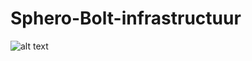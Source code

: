 # Sphero-Bolt-infrastructuur

![alt text](https://img.freepik.com/vrije-photo/love-romantiek-geperforeerd-papier-hart_53876-87.jpg?size=626&ext=jpg&ga=GA1.1.1222169770.1702252800&semt=ais)